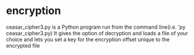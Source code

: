 # encryption
ceasar_cipher3.py is a Python program run from the command line(i.e. 'py ceasar_cipher3.py)
  It gives the option of decryption and loads a file of your choice and 
  lets you set a key for the encryption offset unique to the encrypted file
